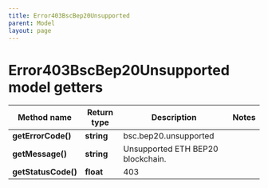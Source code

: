 ```yaml
---
title: Error403BscBep20Unsupported
parent: Model
layout: page
---
```


# Error403BscBep20Unsupported model getters

Method name | Return type | Description | Notes
------------ | ------------- | ------------- | -------------
**getErrorCode()** | **string** | bsc.bep20.unsupported |
**getMessage()** | **string** | Unsupported ETH BEP20 blockchain. |
**getStatusCode()** | **float** | 403 |

